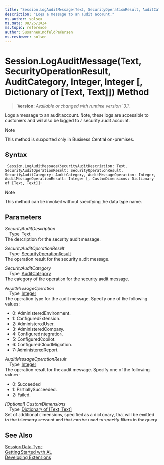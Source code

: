 ```yaml
---
title: "Session.LogAuditMessage(Text, SecurityOperationResult, AuditCategory, Integer, Integer [, Dictionary of [Text, Text]]) Method"
description: "Logs a message to an audit account."
ms.author: solsen
ms.date: 08/26/2024
ms.topic: reference
author: SusanneWindfeldPedersen
ms.reviewer: solsen
---
```

[//]: # (START>DO_NOT_EDIT)
[//]: # (IMPORTANT:Do not edit any of the content between here and the END>DO_NOT_EDIT.)
[//]: # (Any modifications should be made in the .xml files in the ModernDev repo.)
# Session.LogAuditMessage(Text, SecurityOperationResult, AuditCategory, Integer, Integer [, Dictionary of [Text, Text]]) Method
> **Version**: _Available or changed with runtime version 13.1._

Logs a message to an audit account. Note, these logs are accessible to customers and will also be logged to a security audit account.

> [!NOTE]
> This method is supported only in Business Central on-premises.

## Syntax
```AL
 Session.LogAuditMessage(SecurityAuditDescription: Text, SecurityAuditOperationResult: SecurityOperationResult, SecurityAuditCategory: AuditCategory, AuditMessageOperation: Integer, AuditMessageOperationResult: Integer [, CustomDimensions: Dictionary of [Text, Text]])
```
> [!NOTE]
> This method can be invoked without specifying the data type name.
## Parameters
*SecurityAuditDescription*  
&emsp;Type: [Text](../text/text-data-type.md)  
The description for the security audit message.  

*SecurityAuditOperationResult*  
&emsp;Type: [SecurityOperationResult](../securityoperationresult/securityoperationresult-option.md)  
The operation result for the security audit message.  

*SecurityAuditCategory*  
&emsp;Type: [AuditCategory](../auditcategory/auditcategory-option.md)  
The category of the operation for the security audit message.  

*AuditMessageOperation*  
&emsp;Type: [Integer](../integer/integer-data-type.md)  
The operation type for the audit message. Specify one of the following values:
- 0: AdministeredEnvironment.
- 1: ConfiguredExtension.
- 2: AdministeredUser.
- 3: AdministeredCompany.
- 4: ConfiguredIntegration.
- 5: ConfiguredCopilot.
- 6: ConfiguredCloudMigration.
- 7: AdministeredReport.  

*AuditMessageOperationResult*  
&emsp;Type: [Integer](../integer/integer-data-type.md)  
The operation result for the audit message. Specify one of the following values:
- 0: Succeeded.
- 1: PartiallySucceeded.
- 2: Failed.  

*[Optional] CustomDimensions*  
&emsp;Type: [Dictionary of [Text, Text]](../dictionary/dictionary-data-type.md)  
Set of additional dimensions, specified as a dictionary, that will be emitted to the telemetry account and that can be used to specify filters in the query.  



[//]: # (IMPORTANT: END>DO_NOT_EDIT)
## See Also
[Session Data Type](session-data-type.md)  
[Getting Started with AL](../../devenv-get-started.md)  
[Developing Extensions](../../devenv-dev-overview.md)
